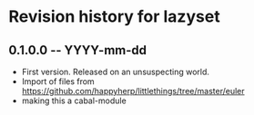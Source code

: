 # Revision history for lazyset

## 0.1.0.0  -- YYYY-mm-dd

* First version. Released on an unsuspecting world.
* Import of files from https://github.com/happyherp/littlethings/tree/master/euler
* making this a cabal-module
